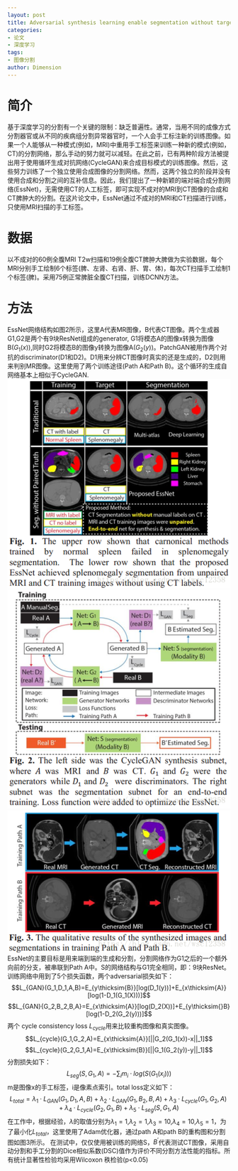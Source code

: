 ```yaml
---
layout: post
title: Adversarial synthesis learning enable segmentation without target modality ground truth
categories: 
- 论文
- 深度学习
tags: 
- 图像分割
author: Dimension
---
```


# 简介
基于深度学习的分割有一个关键的限制：缺乏普遍性。通常，当用不同的成像方式分割器官或从不同的疾病组分割异常器官时，一个人会手工标注新的训练图像。如果一个人能够从一种模式(例如，MRI)中重用手工标签来训练一种新的模式(例如，CT)的分割网络，那么手动的努力就可以减轻。在此之前，已有两种阶段方法被提出用于使用循环生成对抗网络(CycleGAN)来合成目标模式的训练图像。然后，这些努力训练了一个独立使用合成图像的分割网络。然而，这两个独立的阶段并没有使用合成和分割之间的互补信息。因此，我们提出了一种新颖的端对端合成分割网络(EssNet)，无需使用CT的人工标签，即可实现不成对的MRI到CT图像的合成和CT脾肿大的分割。在这片论文中，EssNet通过不成对的MRI和CT扫描进行训练，只使用MRI扫描的手工标签。
# 数据
以不成对的60例全腹MRI T2w扫描和19例全腹CT脾肿大脾做为实验数据，每个MRI分别手工绘制6个标签(脾、左肾、右肾、肝、胃、体)，每次CT扫描手工绘制1个标签(脾)。采用75例正常脾脏全腹CT扫描，训练DCNN方法。
# 方法
EssNet网络结构如图2所示，这里A代表MR图像，B代表CT图像。两个生成器G1,G2是两个有9块ResNet组成的generator, G1将模态A的图像x转换为图像B($G_1(x)$),同时G2将模态B的图像y转换为图像A($G_2(y)$)。PatchGAN被用作两个对抗的discriminator(D1和D2)。D1用来分辨CT图像时真实的还是生成的，D2则用来判别MR图像。这里使用了两个训练途径(Path A和Path B)。这个循环的生成自网络基本上相似于CycleGAN.
![这里写图片描述](/assets/images/2018-8-27/5.png)
![这里写图片描述](/assets/images/2018-8-27/6.png)
![这里写图片描述](/assets/images/2018-8-27/7.png)
EssNet的主要目标是用来端到端的生成和分割，分割网络作为G1之后的一个额外向前的分支，被串联到Path A中。S的网络结构与G1完全相同，即：9块ResNet。
训练网络中用到了5个损失函数，两个adversarial损失如下：
$$L_{GAN}(G_1,D_1,A,B)=E_{y\thicksim{B}}[log(D_1(y))]+E_{x\thicksim{A}}[log(1-D_1(G_1(X)))]$$
$$L_{GAN}{G_2,B_2,B,A}=E_{x\thicksim{A}}[log(D_2(X))]+E_{y\thicksim{}B}[log(1-D_2(G_2(y)))]$$
两个 cycle consistency loss $L_{cycle}$用来比较重构图像和真实图像。
$$L_{cycle}(G_1,G_2,A)=E_{x\thicksim{A}}[||G_2(G_1(x))-x||_1]$$
$$L_{cycle}(G_2,G_1,A)=E_{x\thicksim{B}}[||G_1(G_2(y))-y||_1]$$
分割损失如下：
$$L_{seg}(S,G_1,A)=-\sum{_i}m_i\cdot{log(S(G_1(x_i)))}$$
m是图像x的手工标签，i是像素点索引。total loss定义如下：
$$L_{total}= \lambda_1\cdot{L_{GAN}(G_1,D_1,A,B)}+\lambda_2\cdot{L_{GAN}(G_1,B_2,B,A)}+\lambda_3\cdot{L_{cycle}(G_1,G_2,A)}+\lambda_4\cdot{L_{cycle}(G_2,G_1,B)}+\lambda_5\cdot{L_{seg}(S,G_1,A)}$$
在工作中，根据经验，$\lambda$的取值分别为$\lambda_1=1$,$\lambda_2=1$,$\lambda_3=10$,$\lambda_4=10$,$\lambda_5=1$，为了最小化$L_{total}$，这里使用了Adam优化器，通过path A和path B的重构图和分割图如图3所示。
在测试中，仅仅使用被训练的网络S，$B^{'}$代表测试CT图像，采用自动分割和手工分割的Dice相似系数(DSC)值作为评价不同分割方法性能的指标。所有统计显著性检验均采用Wilcoxon 秩检验(p<0.05)


